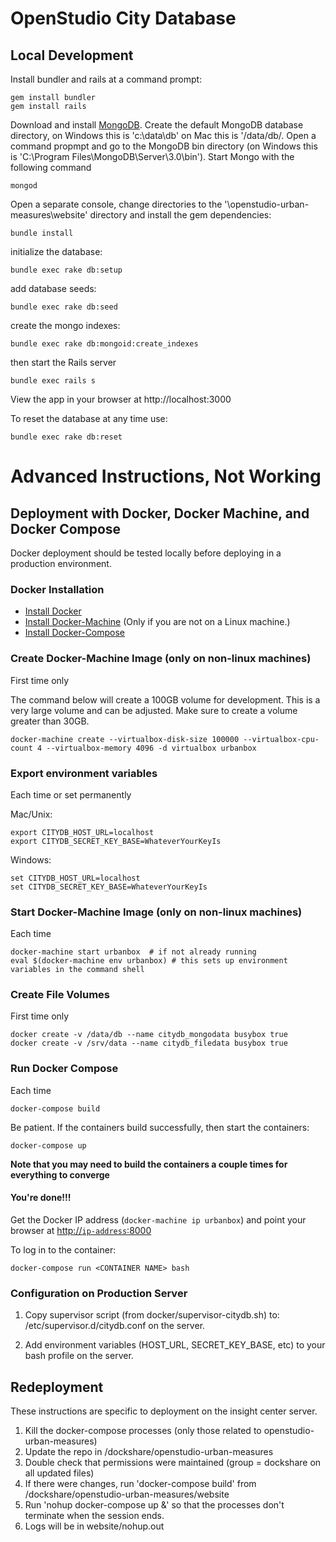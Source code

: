 # OpenStudio City Database

## Local Development

Install bundler and rails at a command prompt:
```
gem install bundler
gem install rails
```

Download and install [MongoDB](https://www.mongodb.org).  Create the default MongoDB database directory, on Windows this is 'c:\data\db' on Mac this is '/data/db/. Open a command propmpt and go to the MongoDB bin directory (on Windows this is 'C:\Program Files\MongoDB\Server\3.0\bin').  Start Mongo with the following command 
```
mongod
```

Open a separate console, change directories to the '\openstudio-urban-measures\website\' directory and install the gem dependencies:
```
bundle install
```

initialize the database:
```
bundle exec rake db:setup
```

add database seeds:
```
bundle exec rake db:seed
```

create the mongo indexes:
```
bundle exec rake db:mongoid:create_indexes
```

then start the Rails server
```
bundle exec rails s
```

View the app in your browser at http://localhost:3000


To reset the database at any time use:
```
bundle exec rake db:reset
```

# Advanced Instructions, Not Working

## Deployment with Docker, Docker Machine, and Docker Compose

Docker deployment should be tested locally before deploying in a production environment.

### Docker Installation

* [Install Docker](https://docs.docker.com/installation/)
* [Install Docker-Machine](https://docs.docker.com/machine/install-machine/) (Only if you are not on a Linux machine.)
* [Install Docker-Compose](https://docs.docker.com/compose/install/)

### Create Docker-Machine Image (only on non-linux machines)
First time only

The command below will create a 100GB volume for development. This is a very large volume and can be adjusted. Make sure to create a volume greater than 30GB.

```
docker-machine create --virtualbox-disk-size 100000 --virtualbox-cpu-count 4 --virtualbox-memory 4096 -d virtualbox urbanbox
```

### Export environment variables
Each time or set permanently

Mac/Unix:
```
export CITYDB_HOST_URL=localhost
export CITYDB_SECRET_KEY_BASE=WhateverYourKeyIs
```
Windows:
```
set CITYDB_HOST_URL=localhost
set CITYDB_SECRET_KEY_BASE=WhateverYourKeyIs
```

### Start Docker-Machine Image (only on non-linux machines)
Each time 

```
docker-machine start urbanbox  # if not already running
eval $(docker-machine env urbanbox) # this sets up environment variables in the command shell
```

### Create File Volumes
First time only

```
docker create -v /data/db --name citydb_mongodata busybox true
docker create -v /srv/data --name citydb_filedata busybox true
```

### Run Docker Compose 
Each time

```
docker-compose build
```
Be patient.  If the containers build successfully, then start the containers:
``` 
docker-compose up
```

**Note that you may need to build the containers a couple times for everything to converge**

#### You're done!!! ####
Get the Docker IP address (`docker-machine ip urbanbox`) and point your browser at [http://`ip-address`:8000](http://`ip-address`:8000)

To log in to the container:
```
docker-compose run <CONTAINER NAME> bash
```
### Configuration on Production Server
1. Copy supervisor script (from docker/supervisor-citydb.sh) to: /etc/supervisor.d/citydb.conf on the server.

2. Add environment variables (HOST_URL, SECRET_KEY_BASE, etc) to your bash profile on the server.

## Redeployment

These instructions are specific to deployment on the insight center server.

1.  Kill the docker-compose processes (only those related to openstudio-urban-measures)
2.  Update the repo in /dockshare/openstudio-urban-measures
3.  Double check that permissions were maintained (group = dockshare on all updated files)
4.  If there were changes, run 'docker-compose build' from /dockshare/openstudio-urban-measures/website
5.  Run 'nohup docker-compose up &' so that the processes don't terminate when the session ends.
6.  Logs will be in website/nohup.out
        
